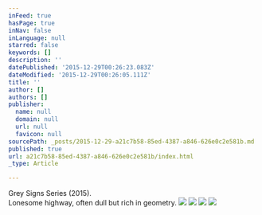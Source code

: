 ```yaml
---
inFeed: true
hasPage: true
inNav: false
inLanguage: null
starred: false
keywords: []
description: ''
datePublished: '2015-12-29T00:26:23.083Z'
dateModified: '2015-12-29T00:26:05.111Z'
title: ''
author: []
authors: []
publisher:
  name: null
  domain: null
  url: null
  favicon: null
sourcePath: _posts/2015-12-29-a21c7b58-85ed-4387-a846-626e0c2e581b.md
published: true
url: a21c7b58-85ed-4387-a846-626e0c2e581b/index.html
_type: Article

---
```

Grey Signs Series (2015).  
Lonesome highway, often dull but rich in geometry. ![](https://the-grid-user-content.s3-us-west-2.amazonaws.com/4e2cc339-eaf9-4dce-9651-2f23f70d7515.jpg)
![](https://the-grid-user-content.s3-us-west-2.amazonaws.com/b0f63762-2d44-4a40-9c6f-80055bcc0670.jpg)
![](https://the-grid-user-content.s3-us-west-2.amazonaws.com/e2fd2979-55db-4109-875c-a92d09d58dd1.jpg)
![](https://the-grid-user-content.s3-us-west-2.amazonaws.com/31406148-f4fc-4e04-800a-359707057ba8.jpg)